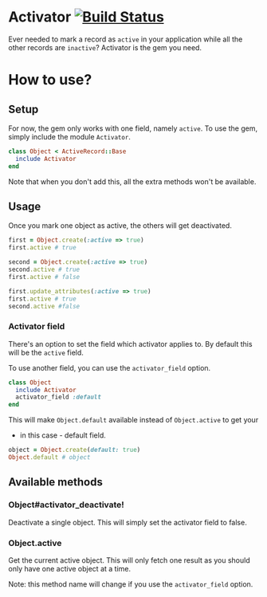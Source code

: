 # Activator [![Build Status](https://travis-ci.org/jelmersnoeck/activator.svg?branch=master)](https://travis-ci.org/jelmersnoeck/activator)

Ever needed to mark a record as `active` in your application while all the other
records are `inactive`? Activator is the gem you need.

# How to use?
## Setup

For now, the gem only works with one field, namely `active`. To use the gem,
simply include the module `Activator`.

```ruby
class Object < ActiveRecord::Base
  include Activator
end
```

Note that when you don't add this, all the extra methods won't be available.

## Usage

Once you mark one object as active, the others will get deactivated.

```ruby
first = Object.create(:active => true)
first.active # true

second = Object.create(:active => true)
second.active # true
first.active # false

first.update_attributes(:active => true)
first.active # true
second.active #false
```

### Activator field
There's an option to set the field which activator applies to. By default this
will be the `active` field.

To use another field, you can use the `activator_field` option.

```ruby
class Object
  include Activator
  activator_field :default
end
```

This will make `Object.default` available instead of `Object.active` to get your
- in this case - default field.

```ruby
object = Object.create(default: true)
Object.default # object
```

## Available methods
### Object#activator_deactivate!
Deactivate a single object. This will simply set the activator field to false.

### Object.active
Get the current active object. This will only fetch one result as you should
only have one active object at a time.

Note: this method name will change if you use the `activator_field` option.
